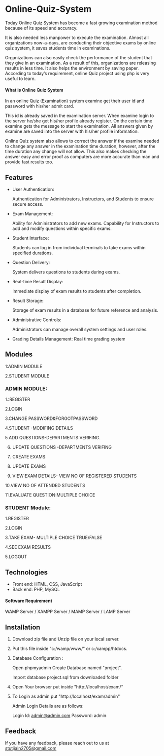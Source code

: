 # Online-Quiz-System
Today Online Quiz System has become a fast growing examination method because of its speed and accuracy. 

It is also needed less manpower to execute the examination. Almost all organizations now-a-days, are conducting their objective exams by online quiz system, it saves students time in examinations. 

Organizations can also easily check the performance of the student that they give in an examination. 
As a result of this, organizations are releasing results in less time. It also helps the environment by saving paper. According to today’s requirement, online Quiz project using php is very useful to learn. 

#### What is Online Quiz System

In an online Quiz (Examination) system examine get their user id and password with his/her admit card. 

This id is already saved in the examination server. When examine login to the server he/she get his/her profile already register.
On the certain time examine gets the message to start the examination. All answers given by examine are saved into the server with his/her profile information. 

Online Quiz system also allows to correct the answer if the examine needed to change any answer in the examination time duration, however, after the time duration any change will not allow. 
This also makes checking the answer easy and error proof as computers are more accurate than man and provide fast results too. 

## Features

- User Authentication:

  Authentication for Administrators, Instructors, and    Students to ensure secure access.
  
- Exam Management:

  Ability for Administrators to add new exams.
  Capability for Instructors to add and modify questions   within specific exams.


- Student Interface:

  Students can log in from individual terminals to take  exams within specified durations.

- Question Delivery:

  System delivers questions to students during exams.

- Real-time Result Display:

  Immediate display of exam results to students after completion.

- Result Storage:

  Storage of exam results in a database for future reference and analysis.

- Administrative Controls:

  Administrators can manage overall system settings and user roles.

- Grading Details Management:
  Real time grading system


## Modules

1:ADMIN  MODULE

2.STUDENT MODULE

### ADMIN MODULE:
1.:REGISTER

2.LOGIN

3.CHANGE PASSWORD&FORGOTPASSWORD

4.STUDENT -MODIFING DETAILS

5.ADD QUESTIONS-DEPARTMENTS VERIFING.

6. UPDATE QUESTIONS -DEPARTMENTS VERIFING

7. CREATE EXAMS

8. UPDATE EXAMS

9. VIEW  EXAM DETAILS- VIEW NO OF REGISTERED STUDENTS

10.VIEW NO OF ATTENDED STUDENTS

11.EVALUATE QUESTION:MULTIPLE CHOICE



### STUDENT Module:
1.REGISTER

2.LOGIN

3.TAKE EXAM- MULTIPLE CHOICE TRUE/FALSE

4.SEE EXAM RESULTS

5.LOGOUT
## Technologies
 - Front end: HTML, CSS, JavaScript
 - Back end: PHP, MySQL

 #### Software Requirement

 WAMP Server / XAMPP Server / MAMP Server / LAMP Server
## Installation
1. Download zip file and Unzip file on your local server.
2. Put this file inside "c:/wamp/www/" or c:/xampp/htdocs. 
3. Database Configuration :
   
   Open phpmyadmin Create Database named "project". 
   
   Import database project.sql from downloaded folder 

4. Open Your browser put inside "http://localhost/exam/" 
5. To Login as admin put "http://localhost/exam/admin" 

   Admin Login Details are as follows:

   Login Id: admin@admin.com
   Password: admin


## Feedback

If you have any feedback, please reach out to us at stutijain2705@gmail.com
